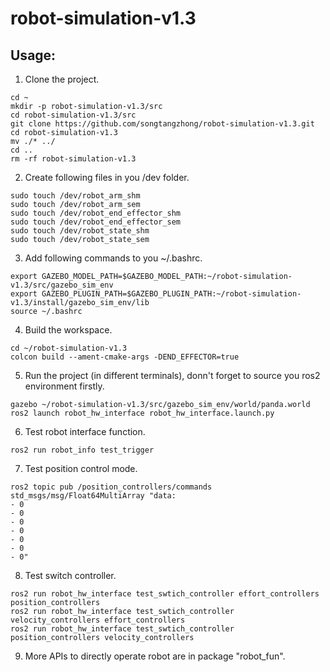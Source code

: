 # robot-simulation-v1.3

## Usage:
1. Clone the project.
```
cd ~
mkdir -p robot-simulation-v1.3/src
cd robot-simulation-v1.3/src
git clone https://github.com/songtangzhong/robot-simulation-v1.3.git
cd robot-simulation-v1.3
mv ./* ../
cd ..
rm -rf robot-simulation-v1.3
```

2. Create following files in you /dev folder.
```
sudo touch /dev/robot_arm_shm
sudo touch /dev/robot_arm_sem
sudo touch /dev/robot_end_effector_shm
sudo touch /dev/robot_end_effector_sem
sudo touch /dev/robot_state_shm
sudo touch /dev/robot_state_sem
```

3. Add following commands to you ~/.bashrc.
```
export GAZEBO_MODEL_PATH=$GAZEBO_MODEL_PATH:~/robot-simulation-v1.3/src/gazebo_sim_env
export GAZEBO_PLUGIN_PATH=$GAZEBO_PLUGIN_PATH:~/robot-simulation-v1.3/install/gazebo_sim_env/lib
source ~/.bashrc
```

4. Build the workspace.
```
cd ~/robot-simulation-v1.3
colcon build --ament-cmake-args -DEND_EFFECTOR=true
```

5. Run the project (in different terminals), donn't forget to source you ros2 environment firstly.
```
gazebo ~/robot-simulation-v1.3/src/gazebo_sim_env/world/panda.world
ros2 launch robot_hw_interface robot_hw_interface.launch.py
```

6. Test robot interface function.
```
ros2 run robot_info test_trigger
```

7. Test position control mode.
```
ros2 topic pub /position_controllers/commands std_msgs/msg/Float64MultiArray "data:                                    
- 0
- 0
- 0
- 0
- 0
- 0
- 0"
```

8. Test switch controller.
```
ros2 run robot_hw_interface test_swtich_controller effort_controllers position_controllers
ros2 run robot_hw_interface test_swtich_controller velocity_controllers effort_controllers
ros2 run robot_hw_interface test_swtich_controller position_controllers velocity_controllers 
```

9. More APIs to directly operate robot are in package "robot_fun".
